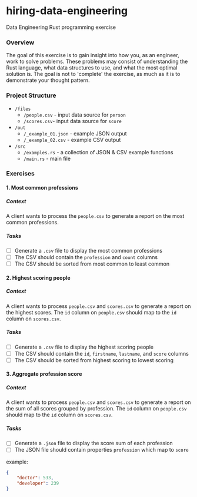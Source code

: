 # hiring-data-engineering

Data Engineering Rust programming exercise

### Overview

The goal of this exercise is to gain insight into how you, as an engineer, work to solve problems. These problems may consist of understanding the Rust language, what data structures to use, and what the most optimal solution is. The goal is not to 'complete' the exercise, as much as it is to demonstrate your thought pattern.

### Project Structure

- `/files`
  - `/people.csv` - input data source for `person`
  - `/scores.csv`- input data source for `score`
- `/out`
  - `/_example_01.json` - example JSON output
  - `/_example_02.csv` - example CSV output
- `/src`
  - `/examples.rs` - a collection of JSON & CSV example functions
  - `/main.rs` - main file

### Exercises

#### 1. Most common professions

##### Context

A client wants to process the `people.csv` to generate a report on the most common professions.

##### Tasks

- [ ] Generate a `.csv` file to display the most common professions
- [ ] The CSV should contain the `profession` and `count` columns
- [ ] The CSV should be sorted from most common to least common

#### 2. Highest scoring people

##### Context

A client wants to process `people.csv` and `scores.csv` to generate a report on the highest scores. The `id` column on `people.csv` should map to the `id` column on `scores.csv`.

##### Tasks

- [ ] Generate a `.csv` file to display the highest scoring people
- [ ] The CSV should contain the `id`, `firstname`, `lastname`, and `score` columns
- [ ] The CSV should be sorted from highest scoring to lowest scoring

#### 3. Aggregate profession score

##### Context

A client wants to process `people.csv` and `scores.csv` to generate a report on the sum of all scores grouped by profession. The `id` column on `people.csv` should map to the `id` column on `scores.csv`.

##### Tasks

- [ ] Generate a `.json` file to display the score sum of each profession
- [ ] The JSON file should contain properties `profession` which map to `score`

example:

```json
{
	"doctor": 533,
	"developer": 239
}
```
